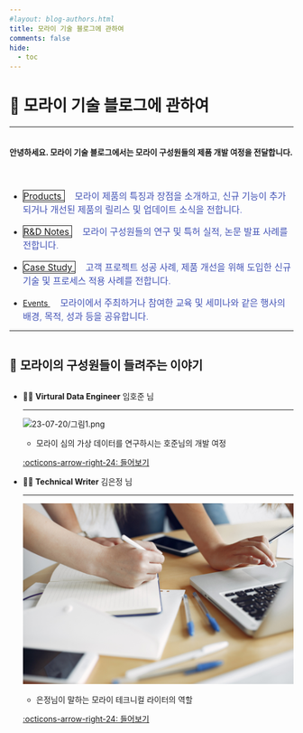```yaml
---
#layout: blog-authors.html
title: 모라이 기술 블로그에 관하여
comments: false
hide:
  - toc
---
```


# 🥇 모라이 기술 블로그에 관하여

---

<div style="display: flex; width: 100%;">
  <h4>
  안녕하세요. 모라이 기술 블로그에서는 모라이 구성원들의 제품 개발 여정을 전달합니다.
  </h4>
</div>

<div class="md-grid md-typeset">
  <img src="https://static.wixstatic.com/media/7d1679_9795b2130e2b4fdaa94665936c1338ba~mv2.jpg/v1/crop/x_0,y_47,w_1920,h_891/fill/w_981,h_455,al_c,q_85,usm_0.66_1.00_0.01,enc_auto/11.jpg" alt="" width="1659px" height="auto" draggable="false">

  <ul>
    <li style = "margin-top: 20px;">
      <a href="../category/products/" title="Quick Start of SIM 1.0 Products!" style="font-size: 16px; border: 1px solid;" class="md-button">
      Products
      </a><span style="font-size: 16px; font-weight:350; color: #4051b5; fill:rgba(144, 101, 176, 1)" data-token-index="0" class="notion-enable-hover">&nbsp; &nbsp; 모라이 제품의 특징과 장점을 소개하고, 신규 기능이 추가되거나 개선된 제품의 릴리스 및 업데이트 소식을 전합니다.</span>
    </li>
    <li style = "margin-top: 15px;">
    <a href="../category/rnd-notes/" style="font-size: 16px; border: 1px solid;" class="md-button md-button--primary">
      R&D Notes
    </a><span style="font-size: 16px; font-weight:350; color: #4051b5; fill:rgba(144, 101, 176, 1)" data-token-index="0" class="notion-enable-hover">&nbsp; &nbsp; 모라이 구성원들의 연구 및 특허 실적, 논문 발표 사례를 전합니다.</span>
    </li>
    <li style = "margin-top: 15px;">
    <a href="../category/cases-study/" style="font-size: 16px; border: 1px solid;" class="md-button">
      Case Study 
    </a><span style="font-size: 16px; font-weight:350; color: #4051b5; fill:rgba(144, 101, 176, 1)" data-token-index="0" class="notion-enable-hover">&nbsp; &nbsp; 고객 프로젝트 성공 사례, 제품 개선을 위해 도입한 신규 기술 및 프로세스 적용 사례를 전합니다.</span>
    </li>
    <li style = "margin-top: 15px;">            
    <a href="../category/events/" class="md-button md-button--primary">
      Events
    </a><span style="font-size: 16px; font-weight:350; color: #4051b5; fill:rgba(144, 101, 176, 1)" data-token-index="0" class="notion-enable-hover">&nbsp; &nbsp; 모라이에서 주최하거나 참여한 교육 및 세미나와 같은 행사의 배경, 목적, 성과 등을 공유합니다.</span>           
    </li>
  </ul>
</div>

---

<div style="display: flex; width: 100%;"><h2> 🫰 모라이의 구성원들이 들려주는 이야기</h2>
</div>

<div class="grid cards" markdown>

-   🧑‍🚀 __Virtural Data Engineer__ 임호준 님

    ---

    ![23-07-20/그림1.png](hojun.jpg)

    * 모라이 심의 가상 데이터를 연구하시는 호준님의 개발 여정

    [:octicons-arrow-right-24: 들어보기][getting started]

-   👩‍🚒 __Technical Writer__ 김은정 님

    ---

    ![23-07-20/그림1.png](2-2.jpg)

    * 은정님이 말하는 모라이 테크니컬 라이터의 역할

    [:octicons-arrow-right-24: 들어보기](2.md)

</div>

             
  [getting started]: 1.md



